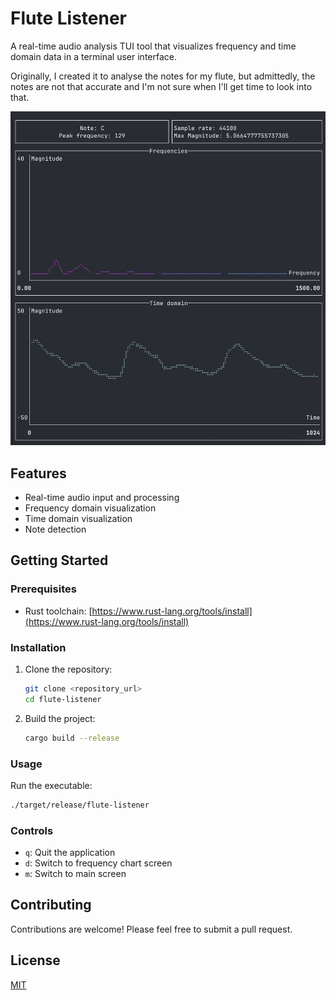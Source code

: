# Flute Listener

A real-time audio analysis TUI tool that visualizes frequency and time domain data in a terminal user interface.

Originally, I created it to analyse the notes for my flute, but admittedly, the notes are not that accurate
and I'm not sure when I'll get time to look into that.

![Screenshot of this TUI running](./assets/screenshot.png "Screenshot of this TUI running")

## Features

-   Real-time audio input and processing
-   Frequency domain visualization
-   Time domain visualization
-   Note detection

## Getting Started

### Prerequisites

-   Rust toolchain: [https://www.rust-lang.org/tools/install](https://www.rust-lang.org/tools/install)

### Installation

1.  Clone the repository:

    ```bash
    git clone <repository_url>
    cd flute-listener
    ```

2.  Build the project:

    ```bash
    cargo build --release
    ```

### Usage

Run the executable:

```bash
./target/release/flute-listener
```

### Controls

-   `q`: Quit the application
-   `d`: Switch to frequency chart screen
-   `m`: Switch to main screen

## Contributing

Contributions are welcome! Please feel free to submit a pull request.

## License

[MIT](./LICENSE)
